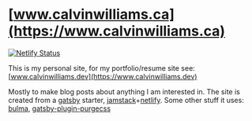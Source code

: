 # [www.calvinwilliams.ca](https://www.calvinwilliams.ca)

[![Netlify Status](https://api.netlify.com/api/v1/badges/b654c94e-08a6-4b79-b443-7837581b1d8d/deploy-status)](https://app.netlify.com/sites/gatsby-starter-netlify-cms-ci/deploys)

This is my personal site, for my portfolio/resume site see: [www.calvinwilliams.dev](https://www.calvinwilliams.dev)

Mostly to make blog posts about anything I am interested in. The site is created from a [gatsby](https://www.gatsbyjs.com/) starter, [jamstack](https://jamstack.org/)+[netlify](https://www.netlify.com/). Some other stuff it uses: [bulma](https://bulma.io/), [gatsby-plugin-purgecss](https://www.gatsbyjs.org/packages/gatsby-plugin-purgecss/)